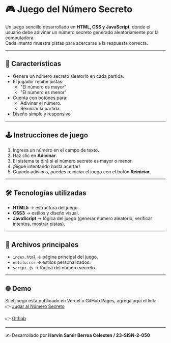 # 🎮 Juego del Número Secreto

Un juego sencillo desarrollado en **HTML, CSS y JavaScript**, donde el usuario debe adivinar un número secreto generado aleatoriamente por la computadora.  
Cada intento muestra pistas para acercarse a la respuesta correcta.

---

## 🚀 Características
- Genera un número secreto aleatorio en cada partida.  
- El jugador recibe pistas:  
  - "El número es mayor"  
  - "El número es menor"  
- Cuenta con botones para:  
  - Adivinar el número.  
  - Reiniciar la partida.  
- Diseño simple y responsive.  

---

## 🕹️ Instrucciones de juego
1. Ingresa un número en el campo de texto.  
2. Haz clic en **Adivinar**.  
3. El sistema te dirá si el número secreto es mayor o menor.  
4. ¡Sigue intentando hasta acertar!  
5. Cuando adivinas, puedes reiniciar el juego con el botón **Reiniciar**.  

---

## 🛠️ Tecnologías utilizadas
- **HTML5** → estructura del juego.  
- **CSS3** → estilos y diseño visual.  
- **JavaScript** → lógica del juego (generar número aleatorio, verificar intentos, mostrar pistas).  

---

## 📂 Archivos principales
- `index.html` → página principal del juego.  
- `estilo.css` → estilos personalizados.  
- `script.js` → lógica del número secreto.  

---

## 🌐 Demo
Si el juego está publicado en Vercel o GitHub Pages, agrega aquí el link:  
👉 [Jugar al Número Secreto](https://portafolio1-git-6harvin9-numeromagico-harvin-berroas-projects.vercel.app)

👉 [Github](https://github.com/6Harvin9/N-mero-magico.git)

---

✍️ Desarrollado por **Harvin Samir Berroa Celesten / 23-SISN-2-050**
